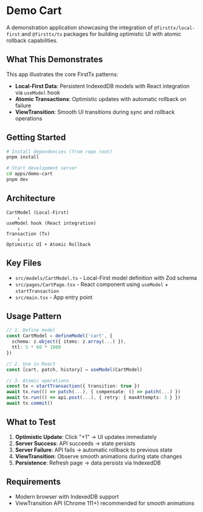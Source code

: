 # Demo Cart

A demonstration application showcasing the integration of `@firsttx/local-first` and `@firsttx/tx` packages for building optimistic UI with atomic rollback capabilities.

## What This Demonstrates

This app illustrates the core FirstTx patterns:

- **Local-First Data**: Persistent IndexedDB models with React integration via `useModel` hook
- **Atomic Transactions**: Optimistic updates with automatic rollback on failure
- **ViewTransition**: Smooth UI transitions during sync and rollback operations

## Getting Started

```bash
# Install dependencies (from repo root)
pnpm install

# Start development server
cd apps/demo-cart
pnpm dev
```

## Architecture

```
CartModel (Local-First)
    ↓
useModel hook (React integration)
    ↓
Transaction (Tx)
    ↓
Optimistic UI + Atomic Rollback
```

## Key Files

- `src/models/CartModel.ts` - Local-First model definition with Zod schema
- `src/pages/CartPage.tsx` - React component using `useModel` + `startTransaction`
- `src/main.tsx` - App entry point

## Usage Pattern

```typescript
// 1. Define model
const CartModel = defineModel('cart', {
  schema: z.object({ items: z.array(...) }),
  ttl: 5 * 60 * 1000
})

// 2. Use in React
const [cart, patch, history] = useModel(CartModel)

// 3. Atomic operations
const tx = startTransaction({ transition: true })
await tx.run(() => patch(...), { compensate: () => patch(...) })
await tx.run(() => api.post(...), { retry: { maxAttempts: 3 } })
await tx.commit()
```

## What to Test

1. **Optimistic Update**: Click "+1" → UI updates immediately
2. **Server Success**: API succeeds → state persists
3. **Server Failure**: API fails → automatic rollback to previous state
4. **ViewTransition**: Observe smooth animations during state changes
5. **Persistence**: Refresh page → data persists via IndexedDB

## Requirements

- Modern browser with IndexedDB support
- ViewTransition API (Chrome 111+) recommended for smooth animations
